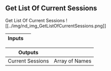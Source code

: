 ## Get List Of Current Sessions
Get List Of Current Sessions
![[../img/nd_img_GetListOfCurrentSessions.png]]

|Inputs||
|--|--|

|Outputs||
|--|--|
| Current Sessions | Array of Names |
